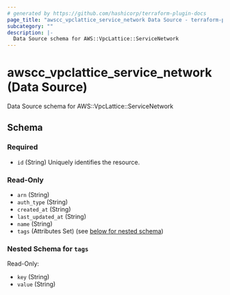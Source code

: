 ```yaml
---
# generated by https://github.com/hashicorp/terraform-plugin-docs
page_title: "awscc_vpclattice_service_network Data Source - terraform-provider-awscc"
subcategory: ""
description: |-
  Data Source schema for AWS::VpcLattice::ServiceNetwork
---
```


# awscc_vpclattice_service_network (Data Source)

Data Source schema for AWS::VpcLattice::ServiceNetwork



<!-- schema generated by tfplugindocs -->
## Schema

### Required

- `id` (String) Uniquely identifies the resource.

### Read-Only

- `arn` (String)
- `auth_type` (String)
- `created_at` (String)
- `last_updated_at` (String)
- `name` (String)
- `tags` (Attributes Set) (see [below for nested schema](#nestedatt--tags))

<a id="nestedatt--tags"></a>
### Nested Schema for `tags`

Read-Only:

- `key` (String)
- `value` (String)
